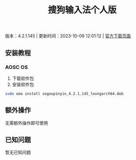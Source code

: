 ﻿---
id: 1827
title: 搜狗输入法个人版
toc: true
weight: 1827
---

版本：4.2.1.145 | 更新时间：2023-10-09 12:01:12 | [官方下载页面](http://app.loongapps.cn/#/detail/1827)

## 安装教程 

### AOSC OS 

1. 下载软件包
2. 安装软件包

```bash
sudo oma install sogoupinyin_4.2.1.145_loongarch64.deb
```

## 额外操作

无需额外操作即可使用

## 已知问题

暂无已知问题

